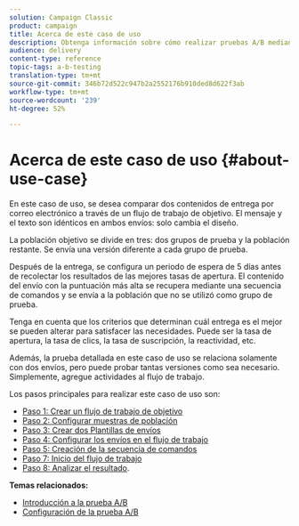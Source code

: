 ```yaml
---
solution: Campaign Classic
product: campaign
title: Acerca de este caso de uso
description: Obtenga información sobre cómo realizar pruebas A/B mediante un caso de uso dedicado.
audience: delivery
content-type: reference
topic-tags: a-b-testing
translation-type: tm+mt
source-git-commit: 346b72d522c947b2a2552176b910ded8d622f3ab
workflow-type: tm+mt
source-wordcount: '239'
ht-degree: 52%

---
```



# Acerca de este caso de uso {#about-use-case}

En este caso de uso, se desea comparar dos contenidos de entrega por correo electrónico a través de un flujo de trabajo de objetivo. El mensaje y el texto son idénticos en ambos envíos: solo cambia el diseño.

La población objetivo se divide en tres: dos grupos de prueba y la población restante. Se envía una versión diferente a cada grupo de prueba.

Después de la entrega, se configura un periodo de espera de 5 días antes de recolectar los resultados de las mejores tasas de apertura. El contenido del envío con la puntuación más alta se recupera mediante una secuencia de comandos y se envía a la población que no se utilizó como grupo de prueba.

Tenga en cuenta que los criterios que determinan cuál entrega es el mejor se pueden alterar para satisfacer las necesidades. Puede ser la tasa de apertura, la tasa de clics, la tasa de suscripción, la reactividad, etc.

Además, la prueba detallada en este caso de uso se relaciona solamente con dos envíos, pero puede probar tantas versiones como sea necesario. Simplemente, agregue actividades al flujo de trabajo.

Los pasos principales para realizar este caso de uso son:

* [Paso 1: Crear un flujo de trabajo de objetivo](#step-1--creating-a-targeting-workflow)
* [Paso 2: Configurar muestras de población](#step-2--configuring-population-samples)
* [Paso 3: Crear dos Plantillas de envíos](#step-3--creating-two-delivery-templates)
* [Paso 4: Configurar los envíos en el flujo de trabajo](#step-4--configuring-the-deliveries-in-the-workflow)
* [Paso 5: Creación de la secuencia de comandos](#step-5--creating-the-script)
* [Paso 7: Inicio del flujo de trabajo](#step-7--starting-the-workflow)
* [Paso 8: Analizar el resultado](#step-8--analyzing-the-result).

**Temas relacionados:**

* [Introducción a la prueba A/B](../../delivery/using/get-started-a-b-testing.md)
* [Configuración de la prueba A/B](../../delivery/using/configuring-a-b-testing.md)
